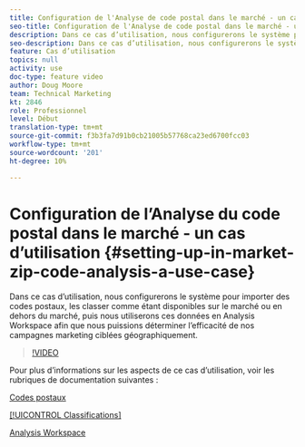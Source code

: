 ```yaml
---
title: Configuration de l'Analyse de code postal dans le marché - un cas d'utilisation
seo-title: Configuration de l'Analyse de code postal dans le marché - un cas d'utilisation
description: Dans ce cas d’utilisation, nous configurerons le système pour importer des codes postaux, les classer comme étant disponibles sur le marché ou en dehors du marché, puis nous utiliserons ces données en Analysis Workspace afin que nous puissions déterminer l’efficacité de nos campagnes marketing ciblées géographiquement.
seo-description: Dans ce cas d’utilisation, nous configurerons le système pour importer des codes postaux, les classer comme étant disponibles sur le marché ou en dehors du marché, puis nous utiliserons ces données en Analysis Workspace afin que nous puissions déterminer l’efficacité de nos campagnes marketing ciblées géographiquement.
feature: Cas d’utilisation
topics: null
activity: use
doc-type: feature video
author: Doug Moore
team: Technical Marketing
kt: 2846
role: Professionnel
level: Début
translation-type: tm+mt
source-git-commit: f3b3fa7d91b0cb21005b57768ca23ed6700fcc03
workflow-type: tm+mt
source-wordcount: '201'
ht-degree: 10%

---
```



# Configuration de l’Analyse du code postal dans le marché - un cas d’utilisation {#setting-up-in-market-zip-code-analysis-a-use-case}

Dans ce cas d’utilisation, nous configurerons le système pour importer des codes postaux, les classer comme étant disponibles sur le marché ou en dehors du marché, puis nous utiliserons ces données en Analysis Workspace afin que nous puissions déterminer l’efficacité de nos campagnes marketing ciblées géographiquement.

>[!VIDEO](https://video.tv.adobe.com/v/27052/?quality=12)

Pour plus d’informations sur les aspects de ce cas d’utilisation, voir les rubriques de documentation suivantes :

[Codes postaux](https://marketing.adobe.com/resources/help/en_US/reference/reports_zip.html)

[[!UICONTROL Classifications]](https://marketing.adobe.com/resources/help/fr_FR/reference/classifications.html)

[Analysis Workspace](https://marketing.adobe.com/resources/help/fr_FR/analytics/analysis-workspace/analysis-workspace-features.html)

